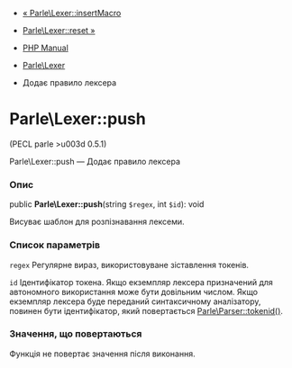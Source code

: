 - [« Parle\Lexer::insertMacro](parle-lexer.insertmacro.md)
- [Parle\Lexer::reset »](parle-lexer.reset.md)

- [PHP Manual](index.md)
- [Parle\Lexer](class.parle-lexer.md)
- Додає правило лексера

# Parle\Lexer::push

(PECL parle \>u003d 0.5.1)

Parle\Lexer::push — Додає правило лексера

### Опис

public **Parle\Lexer::push**(string `$regex`, int `$id`): void

Висуває шаблон для розпізнавання лексеми.

### Список параметрів

`regex`
Регулярне вираз, використовуване зіставлення токенів.

`id`
Ідентифікатор токена. Якщо екземпляр лексера призначений для
автономного використання може бути довільним числом. Якщо
екземпляр лексера буде переданий синтаксичному аналізатору, повинен бути
ідентифікатор, який повертається
[Parle\Parser::tokenid()](parle-parser.tokenid.md).

### Значення, що повертаються

Функція не повертає значення після виконання.
